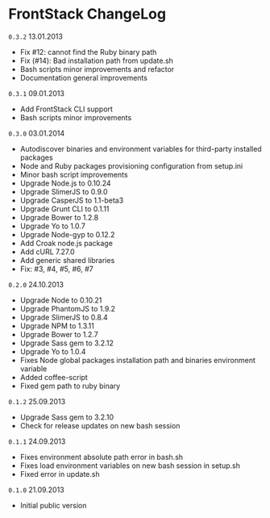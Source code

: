# FrontStack ChangeLog

`0.3.2` 13.01.2013

  - Fix #12: cannot find the Ruby binary path
  - Fix (#14): Bad installation path from update.sh
  - Bash scripts minor improvements and refactor
  - Documentation general improvements

`0.3.1` 09.01.2013

  - Add FrontStack CLI support
  - Bash scripts minor improvements

`0.3.0` 03.01.2014

  - Autodiscover binaries and environment variables for third-party installed packages
  - Node and Ruby packages provisioning configuration from setup.ini
  - Minor bash script improvements
  - Upgrade Node.js to 0.10.24
  - Upgrade SlimerJS to 0.9.0
  - Upgrade CasperJS to 1.1-beta3
  - Upgrade Grunt CLI to 0.1.11
  - Upgrade Bower to 1.2.8
  - Upgrade Yo to 1.0.7
  - Upgrade Node-gyp to 0.12.2
  - Add Croak node.js package
  - Add cURL 7.27.0
  - Add generic shared libraries
  - Fix: #3, #4, #5, #6, #7

`0.2.0` 24.10.2013

  - Upgrade Node to 0.10.21
  - Upgrade PhantomJS to 1.9.2
  - Upgrade SlimerJS to 0.8.4
  - Upgrade NPM to 1.3.11
  - Upgrade Bower to 1.2.7
  - Upgrade Sass gem to 3.2.12
  - Upgrade Yo to 1.0.4
  - Fixes Node global packages installation path and binaries environment variable
  - Added coffee-script 
  - Fixed gem path to ruby binary

`0.1.2` 25.09.2013

  - Upgrade Sass gem to 3.2.10
  - Check for release updates on new bash session

`0.1.1` 24.09.2013

  - Fixes environment absolute path error in bash.sh
  - Fixes load environment variables on new bash session in setup.sh
  - Fixed error in update.sh

`0.1.0` 21.09.2013

 - Initial public version
